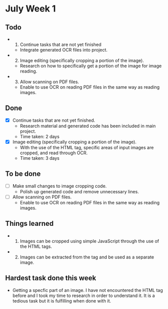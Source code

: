 # July Week 1
## Todo
- 1. Continue tasks that are not yet finished
	* Integrate generated OCR files into project.
- 2. Image editing (specifically cropping a portion of the image).
	* Research on how to specifically get a portion of the image for image reading.
- 3. Allow scanning on PDF files.
	* Enable to use OCR on reading PDF files in the same way as reading images.

## Done
- [x] Continue tasks that are not yet finished.
	* Research material and generated code has been included in main project.
	* Time taken: 2 days
- [x] Image editing (specifically cropping a portion of the image).
	* With the use of the <canvas> HTML tag, specific areas of input images are cropped, and read through OCR.
	* Time taken: 3 days
	
## To be done
- [ ] Make small changes to image cropping code.
	* Polish up generated code and remove unnecessary lines.
- [ ] Allow scanning on PDF files.
	* Enable to use OCR on reading PDF files in the same way as reading images.

## Things learned
- 1. Images can be cropped using simple JavaScript through the use of the <canvas> HTML tags.
- 2. Images can be extracted from the <canvas> tag and be used as a separate image.

## Hardest task done this week
- Getting a specfic part of an image. I have not encountered the <canvas> HTML tag before and I took my time to research in order to understand it. It is a tedious task but it is fulfilling when done with it.